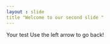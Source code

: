 ```yaml
---
layout : slide 
title "Welcome to our second slide "
---
```

Your test
Use the left arrow to go back!

